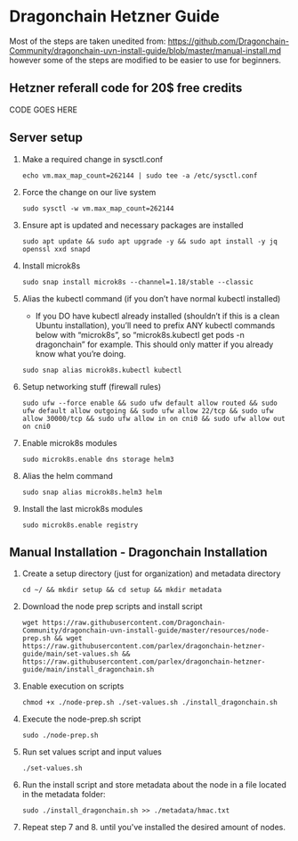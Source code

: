 # Dragonchain Hetzner Guide

Most of the steps are taken unedited from: https://github.com/Dragonchain-Community/dragonchain-uvn-install-guide/blob/master/manual-install.md however some of the steps are modified to be easier to use for beginners.

## Hetzner referall code for 20$ free credits
CODE GOES HERE

## Server setup 

1. Make a required change in sysctl.conf

   ```echo vm.max_map_count=262144 | sudo tee -a /etc/sysctl.conf```

2. Force the change on our live system

   ```sudo sysctl -w vm.max_map_count=262144```

3. Ensure apt is updated and necessary packages are installed

    ```sudo apt update && sudo apt upgrade -y && sudo apt install -y jq openssl xxd snapd```

4. Install microk8s

    ```sudo snap install microk8s --channel=1.18/stable --classic```

5. Alias the kubectl command (if you don’t have normal kubectl installed)
    - If you DO have kubectl already installed (shouldn’t if this is a clean Ubuntu installation), you’ll need to prefix ANY kubectl commands below with “microk8s”, so “microk8s.kubectl get pods -n dragonchain” for example. This should only matter if you already know what you’re doing.

    ```sudo snap alias microk8s.kubectl kubectl```

6. Setup networking stuff (firewall rules)

    ```sudo ufw --force enable && sudo ufw default allow routed && sudo ufw default allow outgoing && sudo ufw allow 22/tcp && sudo ufw allow 30000/tcp && sudo ufw allow in on cni0 && sudo ufw allow out on cni0```

7. Enable microk8s modules

    ```sudo microk8s.enable dns storage helm3```

8. Alias the helm command 

    ```sudo snap alias microk8s.helm3 helm```

9. Install the last microk8s modules

    ```sudo microk8s.enable registry```


## Manual Installation - Dragonchain Installation

1. Create a setup directory (just for organization) and metadata directory

    ```cd ~/ && mkdir setup && cd setup && mkdir metadata```

2. Download the node prep scripts and install script

    ```wget https://raw.githubusercontent.com/Dragonchain-Community/dragonchain-uvn-install-guide/master/resources/node-prep.sh && wget https://raw.githubusercontent.com/parlex/dragonchain-hetzner-guide/main/set-values.sh && https://raw.githubusercontent.com/parlex/dragonchain-hetzner-guide/main/install_dragonchain.sh```

3. Enable execution on scripts

    ```chmod +x ./node-prep.sh ./set-values.sh ./install_dragonchain.sh```

4. Execute the node-prep.sh script

    ```sudo ./node-prep.sh```

7. Run set values script and input values

   ```./set-values.sh```

8. Run the install script and store metadata about the node in a file located in the metadata folder:

   ```sudo ./install_dragonchain.sh >> ./metadata/hmac.txt```

9. Repeat step 7 and 8. until you've installed the desired amount of nodes.
